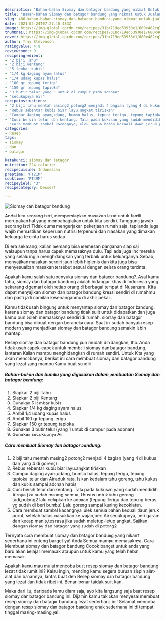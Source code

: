 ```yaml
---
description: "Bahan-bahan Siomay dan batagor bandung yang nikmat Untuk Jualan"
title: "Bahan-bahan Siomay dan batagor bandung yang nikmat Untuk Jualan"
slug: 486-bahan-bahan-siomay-dan-batagor-bandung-yang-nikmat-untuk-jualan
date: 2021-02-24T07:27:40.483Z
image: https://img-global.cpcdn.com/recipes/31bc719ed53938e1/680x482cq70/siomay-dan-batagor-bandung-foto-resep-utama.jpg
thumbnail: https://img-global.cpcdn.com/recipes/31bc719ed53938e1/680x482cq70/siomay-dan-batagor-bandung-foto-resep-utama.jpg
cover: https://img-global.cpcdn.com/recipes/31bc719ed53938e1/680x482cq70/siomay-dan-batagor-bandung-foto-resep-utama.jpg
author: Troy Stevenson
ratingvalue: 4.9
reviewcount: 9
recipeingredient:
- "2 biji Tahu"
- "2 biji Kentang"
- "5 lembar kubis"
- "1/4 kg daging ayam halus"
- "1/4 udang kupas halus"
- "100 gr tepung terigu"
- "150 gr tepung tapioka"
- "3 butir telur yang 1 untuk di campur pada adonan"
- "secukupnya Air"
recipeinstructions:
- "2 biji tahu mentah masing2 potong2 menjadi 4 bagian (yang 4 di kukus dan yang 4 di goreng)"
- "Rebus sebentar kubis biar layu.angkat tiriskan"
- "Campur daging ayam,udang, bumbu halus, tepung terigu, tepung tapioka, telur dan Air.aduk rata. Isikan kedalam tahu goreng, tahu kukus dan kubis sampai adonan habis"
- "Cuci bersih telur dan kentang. Tata pada kukusan yang sudah mendidih Airnya.jika sudah matang semua, khusus untuk tahu goreng tadi,potong2 lalu celupkan ke adonan (tepung Terigu dan tepung beras yg sudah di beri bumbu) Lalu goreng sampai kuning kecoklatan."
- "Cara membuat sambal kacangnya, ulek semua bahan kecuali daun jeruk purut, setelah halus masukkan ke wajan,beri Air secukupnya, beri garam dan kecap manis,tes rasa jika sudah meletup-letup angkat. Sajikan dengan siomay dan batagor yang sudah di potong2"
categories:
- Resep
tags:
- siomay
- dan
- batagor

katakunci: siomay dan batagor 
nutrition: 224 calories
recipecuisine: Indonesian
preptime: "PT21M"
cooktime: "PT49M"
recipeyield: "3"
recipecategory: Dessert

---
```



![Siomay dan batagor bandung](https://img-global.cpcdn.com/recipes/31bc719ed53938e1/680x482cq70/siomay-dan-batagor-bandung-foto-resep-utama.jpg)

Andai kita seorang istri, mempersiapkan masakan lezat untuk famili merupakan hal yang membahagiakan untuk kita sendiri. Tanggung jawab seorang istri Tidak cuma mengerjakan pekerjaan rumah saja, tapi anda juga wajib memastikan keperluan nutrisi terpenuhi dan masakan yang dimakan keluarga tercinta harus sedap.

Di era  sekarang, kalian memang bisa memesan panganan siap saji walaupun tanpa harus capek memasaknya dulu. Tapi ada juga lho mereka yang selalu ingin menghidangkan yang terbaik untuk keluarganya. Sebab, menyajikan masakan sendiri jauh lebih higienis dan kita juga bisa menyesuaikan masakan tersebut sesuai dengan selera orang tercinta. 



Apakah kamu salah satu penyuka siomay dan batagor bandung?. Asal kamu tahu, siomay dan batagor bandung adalah hidangan khas di Indonesia yang sekarang digemari oleh setiap orang di berbagai tempat di Nusantara. Kita dapat menyajikan siomay dan batagor bandung kreasi sendiri di rumahmu dan pasti jadi camilan kesenanganmu di akhir pekan.

Kamu tidak usah bingung untuk menyantap siomay dan batagor bandung, karena siomay dan batagor bandung tidak sulit untuk didapatkan dan juga kamu pun boleh memasaknya sendiri di rumah. siomay dan batagor bandung bisa dibuat dengan beraneka cara. Saat ini sudah banyak resep modern yang menjadikan siomay dan batagor bandung semakin lebih mantap.

Resep siomay dan batagor bandung pun mudah dihidangkan, lho. Anda tidak usah capek-capek untuk membeli siomay dan batagor bandung, lantaran Kalian mampu menghidangkan di rumah sendiri. Untuk Kita yang akan mencobanya, berikut ini cara membuat siomay dan batagor bandung yang lezat yang mampu Kamu buat sendiri.

<!--inarticleads1-->

##### Bahan-bahan dan bumbu yang digunakan dalam pembuatan Siomay dan batagor bandung:

1. Siapkan 2 biji Tahu
1. Siapkan 2 biji Kentang
1. Gunakan 5 lembar kubis
1. Siapkan 1/4 kg daging ayam halus
1. Ambil 1/4 udang kupas halus
1. Ambil 100 gr tepung terigu
1. Siapkan 150 gr tepung tapioka
1. Gunakan 3 butir telur (yang 1 untuk di campur pada adonan)
1. Gunakan secukupnya Air




<!--inarticleads2-->

##### Cara membuat Siomay dan batagor bandung:

1. 2 biji tahu mentah masing2 potong2 menjadi 4 bagian (yang 4 di kukus dan yang 4 di goreng)
1. Rebus sebentar kubis biar layu.angkat tiriskan
1. Campur daging ayam,udang, bumbu halus, tepung terigu, tepung tapioka, telur dan Air.aduk rata. Isikan kedalam tahu goreng, tahu kukus dan kubis sampai adonan habis
1. Cuci bersih telur dan kentang. Tata pada kukusan yang sudah mendidih Airnya.jika sudah matang semua, khusus untuk tahu goreng tadi,potong2 lalu celupkan ke adonan (tepung Terigu dan tepung beras yg sudah di beri bumbu) Lalu goreng sampai kuning kecoklatan.
1. Cara membuat sambal kacangnya, ulek semua bahan kecuali daun jeruk purut, setelah halus masukkan ke wajan,beri Air secukupnya, beri garam dan kecap manis,tes rasa jika sudah meletup-letup angkat. Sajikan dengan siomay dan batagor yang sudah di potong2




Ternyata cara membuat siomay dan batagor bandung yang nikamt sederhana ini enteng banget ya! Anda Semua mampu memasaknya. Cara Membuat siomay dan batagor bandung Cocok banget untuk anda yang baru akan belajar memasak ataupun untuk kamu yang telah hebat memasak.

Apakah kamu mau mulai mencoba buat resep siomay dan batagor bandung lezat tidak rumit ini? Kalau ingin, mending kamu segera buruan siapin alat-alat dan bahannya, lantas buat deh Resep siomay dan batagor bandung yang lezat dan tidak ribet ini. Benar-benar taidak sulit kan. 

Maka dari itu, daripada kamu diam saja, ayo kita langsung saja buat resep siomay dan batagor bandung ini. Dijamin kamu tak akan menyesal membuat resep siomay dan batagor bandung lezat sederhana ini! Selamat mencoba dengan resep siomay dan batagor bandung enak sederhana ini di tempat tinggal masing-masing,ya!.

